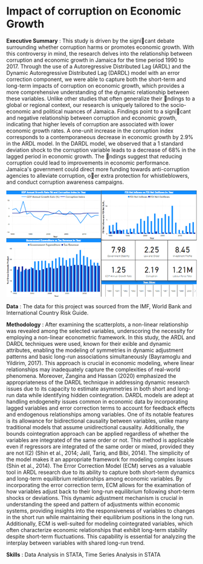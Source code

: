 # Impact of corruption on Economic Growth
**Executive Summary** : This study is driven by the signicant debate surrounding whether corruption harms or promotes economic growth. With this controversy in mind, the research delves
into the relationship between corruption and economic growth in Jamaica for the time period 1990 to 2017. Through the use of a Autoregressive Distributed Lag
(ARDL) and the Dynamic Autoregressive Distributed Lag (DARDL) model with an error correction component, we were able to capture both the short-term and
long-term impacts of corruption on economic growth, which provides a more comprehensive understanding of the dynamic relationship between these variables. Unlike
other studies that often generalize their ndings to a global or regional context, our research is uniquely tailored to the socio-economic and political nuances of
Jamaica. Findings point to a signicant and negative relationship between corruption and economic growth, indicating that higher levels of corruption are associated
with lower economic growth rates. A one-unit increase in the corruption index corresponds to a contemporaneous decrease in economic growth by 2.9% in the ARDL
model. In the DARDL model, we observed that a 1 standard deviation shock to the corruption variable leads to a decrease of 68% in the lagged period in economic
growth. The ndings suggest that reducing corruption could lead to improvements in economic performance. Jamaica's government could direct more funding towards
anti-corruption agencies to alleviate corruption, oer extra protection for whistleblowers, and conduct corruption awareness campaigns.

![EconGrowthCorrup](https://github.com/DalJoshThomas/EconGrowthCorr/blob/main/EconCorrupGrow.png)

**Data** : The data for this project was sourced from the IMF, World Bank and International Country Risk Guide.

**Methodology** : After examining the scatterplots, a non-linear relationship was revealed among the selected variables, underscoring the
necessity for employing a non-linear econometric framework. In this study, the ARDL and DARDL techniques were used, known for their  exible and dynamic attributes, enabling the modeling
of symmetries in dynamic adjustment patterns and basic long-run associations simultaneously (Bayramoglu and Yildirim, 2017). This approach is crucial in economic modeling, where linear
relationships may inadequately capture the complexities of real-world phenomena. Moreover, Zangina and Hassan (2020) emphasized the appropriateness of the DARDL technique
in addressing dynamic research issues due to its capacity to estimate asymmetries in both short and long-run data while identifying hidden cointegration. DARDL models are adept at
handling endogeneity issues common in economic data by incorporating lagged variables and error correction terms to account for feedback effects and endogenous relationships among variables. One of its notable features is its allowance for bidirectional causality between variables, unlike many traditional models that assume unidirectional causality. Additionally, the bounds cointegration approach can be applied regardless of whether the variables are integrated of the same order or not. This method is applicable even if regressors are integrated of the same order or mixed, provided they are not I(2) (Shin et al., 2014; Jalil, Tariq, and Bibi, 2014). The simplicity of the model makes it an appropriate framework for modeling complex issues (Shin et al., 2014). The Error Correction Model (ECM) serves as a valuable tool in ARDL research due to its ability to capture both short-term dynamics and long-term equilibrium relationships among economic variables. By incorporating the error correction term, ECM allows for the examination of how variables adjust back to their long-run equilibrium following short-term shocks or deviations. This dynamic adjustment mechanism is crucial in understanding the speed and pattern of adjustments within economic systems, providing insights into the responsiveness of variables to changes in the short run while maintaining their equilibrium positions in the long run. Additionally, ECM is well-suited for modeling cointegrated variables, which often characterize economic relationships that exhibit long-term stability despite short-term fluctuations. This capability is
essential for analyzing the interplay between variables with shared long-run trend.

**Skills** : Data Analysis in STATA, Time Series Analysis in STATA
